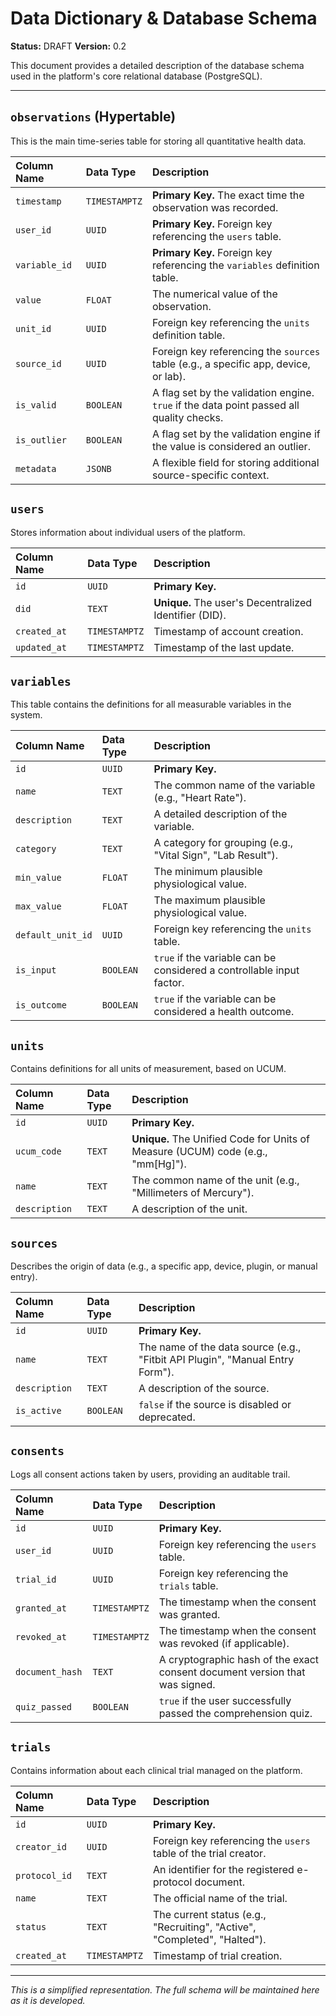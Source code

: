 # Data Dictionary & Database Schema

**Status:** DRAFT
**Version:** 0.2

This document provides a detailed description of the database schema used in the platform's core relational database (PostgreSQL).

---

## `observations` (Hypertable)

This is the main time-series table for storing all quantitative health data.

| Column Name | Data Type | Description |
| :--- | :--- | :--- |
| `timestamp` | `TIMESTAMPTZ` | **Primary Key.** The exact time the observation was recorded. |
| `user_id` | `UUID` | **Primary Key.** Foreign key referencing the `users` table. |
| `variable_id` | `UUID` | **Primary Key.** Foreign key referencing the `variables` definition table. |
| `value` | `FLOAT` | The numerical value of the observation. |
| `unit_id` | `UUID` | Foreign key referencing the `units` definition table. |
| `source_id` | `UUID` | Foreign key referencing the `sources` table (e.g., a specific app, device, or lab). |
| `is_valid` | `BOOLEAN` | A flag set by the validation engine. `true` if the data point passed all quality checks. |
| `is_outlier`| `BOOLEAN` | A flag set by the validation engine if the value is considered an outlier. |
| `metadata` | `JSONB` | A flexible field for storing additional source-specific context. |

## `users`

Stores information about individual users of the platform.

| Column Name | Data Type | Description |
| :--- | :--- | :--- |
| `id` | `UUID` | **Primary Key.** |
| `did` | `TEXT` | **Unique.** The user's Decentralized Identifier (DID). |
| `created_at`| `TIMESTAMPTZ` | Timestamp of account creation. |
| `updated_at`| `TIMESTAMPTZ` | Timestamp of the last update. |

## `variables`

This table contains the definitions for all measurable variables in the system.

| Column Name | Data Type | Description |
| :--- | :--- | :--- |
| `id` | `UUID` | **Primary Key.** |
| `name` | `TEXT` | The common name of the variable (e.g., "Heart Rate"). |
| `description`| `TEXT` | A detailed description of the variable. |
| `category` | `TEXT` | A category for grouping (e.g., "Vital Sign", "Lab Result"). |
| `min_value` | `FLOAT` | The minimum plausible physiological value. |
| `max_value` | `FLOAT` | The maximum plausible physiological value. |
| `default_unit_id` | `UUID` | Foreign key referencing the `units` table. |
| `is_input` | `BOOLEAN`| `true` if the variable can be considered a controllable input factor. |
| `is_outcome`| `BOOLEAN` | `true` if the variable can be considered a health outcome. |

## `units`

Contains definitions for all units of measurement, based on UCUM.

| Column Name | Data Type | Description |
| :--- | :--- | :--- |
| `id` | `UUID` | **Primary Key.** |
| `ucum_code` | `TEXT` | **Unique.** The Unified Code for Units of Measure (UCUM) code (e.g., "mm[Hg]"). |
| `name` | `TEXT` | The common name of the unit (e.g., "Millimeters of Mercury"). |
| `description`| `TEXT` | A description of the unit. |

## `sources`

Describes the origin of data (e.g., a specific app, device, plugin, or manual entry).

| Column Name | Data Type | Description |
| :--- | :--- | :--- |
| `id` | `UUID` | **Primary Key.** |
| `name` | `TEXT` | The name of the data source (e.g., "Fitbit API Plugin", "Manual Entry Form"). |
| `description`| `TEXT` | A description of the source. |
| `is_active` | `BOOLEAN` | `false` if the source is disabled or deprecated. |

## `consents`

Logs all consent actions taken by users, providing an auditable trail.

| Column Name | Data Type | Description |
| :--- | :--- | :--- |
| `id` | `UUID` | **Primary Key.** |
| `user_id` | `UUID` | Foreign key referencing the `users` table. |
| `trial_id` | `UUID` | Foreign key referencing the `trials` table. |
| `granted_at`| `TIMESTAMPTZ` | The timestamp when the consent was granted. |
| `revoked_at`| `TIMESTAMPTZ` | The timestamp when the consent was revoked (if applicable). |
| `document_hash` | `TEXT` | A cryptographic hash of the exact consent document version that was signed. |
| `quiz_passed` | `BOOLEAN` | `true` if the user successfully passed the comprehension quiz. |

## `trials`

Contains information about each clinical trial managed on the platform.

| Column Name | Data Type | Description |
| :--- | :--- | :--- |
| `id` | `UUID` | **Primary Key.** |
| `creator_id`| `UUID` | Foreign key referencing the `users` table of the trial creator. |
| `protocol_id`|`TEXT` | An identifier for the registered e-protocol document. |
| `name` | `TEXT` | The official name of the trial. |
| `status` | `TEXT` | The current status (e.g., "Recruiting", "Active", "Completed", "Halted"). |
| `created_at`| `TIMESTAMPTZ`| Timestamp of trial creation. |

---
*This is a simplified representation. The full schema will be maintained here as it is developed.* 